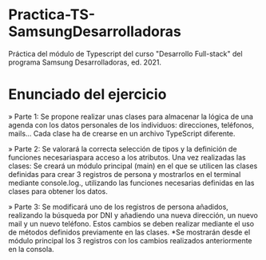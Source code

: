 # Practica-TS-SamsungDesarrolladoras
Práctica del módulo de Typescript del curso "Desarrollo Full-stack" del programa Samsung Desarrolladoras, ed. 2021.

# Enunciado del ejercicio 
» Parte 1: 
Se propone realizar unas clases para almacenar la lógica de una agenda con los datos personales de los individuos: direcciones, teléfonos, mails… 
Cada clase ha de crearse en un archivo TypeScript diferente.

» Parte 2:
Se valorará la correcta selección de tipos y la definición de funciones necesariaspara acceso a los atributos.
Una vez realizadas las clases:
  Se creará un módulo principal (main) en el que se utilicen las clases definidas
  para crear 3 registros de persona y mostrarlos en el terminal mediante console.log., 
  utilizando las funciones necesarias definidas en las clases para obtener los datos.
  
» Parte 3:
Se modificará uno de los registros de persona añadidos, realizando la búsqueda por DNI y añadiendo una nueva dirección, un nuevo mail y un nuevo
teléfono. Estos cambios se deben realizar mediante el uso de métodos definidos previamente en las clases.
  *Se mostrarán desde el módulo principal los 3 registros con los cambios realizados anteriormente en la consola.
